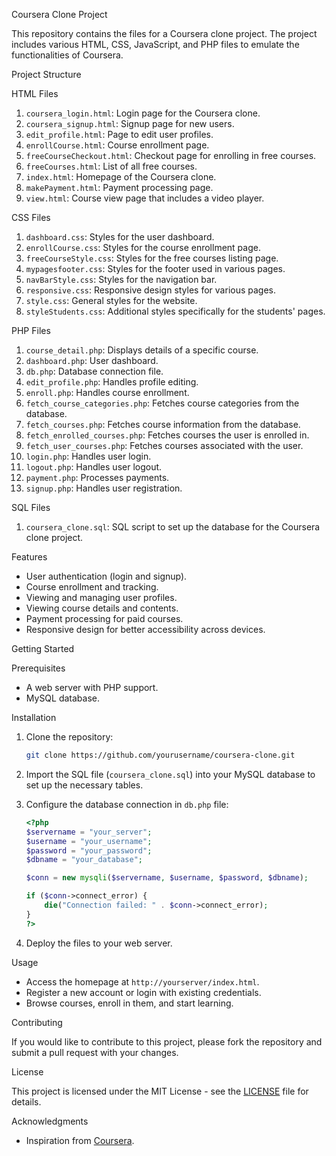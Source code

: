  Coursera Clone Project

This repository contains the files for a Coursera clone project. The project includes various HTML, CSS, JavaScript, and PHP files to emulate the functionalities of Coursera.

 Project Structure

 HTML Files

1. `coursera_login.html`: Login page for the Coursera clone.
2. `coursera_signup.html`: Signup page for new users.
3. `edit_profile.html`: Page to edit user profiles.
4. `enrollCourse.html`: Course enrollment page.
5. `freeCourseCheckout.html`: Checkout page for enrolling in free courses.
6. `freeCourses.html`: List of all free courses.
7. `index.html`: Homepage of the Coursera clone.
8. `makePayment.html`: Payment processing page.
9. `view.html`: Course view page that includes a video player.

 CSS Files

1. `dashboard.css`: Styles for the user dashboard.
2. `enrollCourse.css`: Styles for the course enrollment page.
3. `freeCourseStyle.css`: Styles for the free courses listing page.
4. `mypagesfooter.css`: Styles for the footer used in various pages.
5. `navBarStyle.css`: Styles for the navigation bar.
6. `responsive.css`: Responsive design styles for various pages.
7. `style.css`: General styles for the website.
8. `styleStudents.css`: Additional styles specifically for the students' pages.

 PHP Files

1. `course_detail.php`: Displays details of a specific course.
2. `dashboard.php`: User dashboard.
3. `db.php`: Database connection file.
4. `edit_profile.php`: Handles profile editing.
5. `enroll.php`: Handles course enrollment.
6. `fetch_course_categories.php`: Fetches course categories from the database.
7. `fetch_courses.php`: Fetches course information from the database.
8. `fetch_enrolled_courses.php`: Fetches courses the user is enrolled in.
9. `fetch_user_courses.php`: Fetches courses associated with the user.
10. `login.php`: Handles user login.
11. `logout.php`: Handles user logout.
12. `payment.php`: Processes payments.
13. `signup.php`: Handles user registration.

 SQL Files

1. `coursera_clone.sql`: SQL script to set up the database for the Coursera clone project.

 Features

- User authentication (login and signup).
- Course enrollment and tracking.
- Viewing and managing user profiles.
- Viewing course details and contents.
- Payment processing for paid courses.
- Responsive design for better accessibility across devices.

 Getting Started

 Prerequisites

- A web server with PHP support.
- MySQL database.

 Installation

1. Clone the repository:

    ```bash
    git clone https://github.com/yourusername/coursera-clone.git
    ```

2. Import the SQL file (`coursera_clone.sql`) into your MySQL database to set up the necessary tables.

3. Configure the database connection in `db.php` file:

    ```php
    <?php
    $servername = "your_server";
    $username = "your_username";
    $password = "your_password";
    $dbname = "your_database";

    $conn = new mysqli($servername, $username, $password, $dbname);

    if ($conn->connect_error) {
        die("Connection failed: " . $conn->connect_error);
    }
    ?>
    ```

4. Deploy the files to your web server.

 Usage

- Access the homepage at `http://yourserver/index.html`.
- Register a new account or login with existing credentials.
- Browse courses, enroll in them, and start learning.

 Contributing

If you would like to contribute to this project, please fork the repository and submit a pull request with your changes.

 License

This project is licensed under the MIT License - see the [LICENSE](LICENSE) file for details.

 Acknowledgments

- Inspiration from [Coursera](https://www.coursera.org/).

